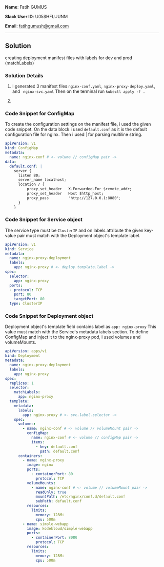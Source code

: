 **Name**: Fatih GUMUS

**Slack User ID**: U05SHFLUUNM

**Email**: fatihgumush@gmail.com

---

## Solution
creating deployment manifest files with labels for dev and prod (matchLabels)
### Solution Details

1. I generated 3 manifest files ```nginx-conf.yaml```, ```nginx-proxy-deploy.yaml```, and ``` nginx-svc.yaml```
Then on the terminal run ```kubectl apply -f .``` 

3. 

### Code Snippet for ConfigMap
To create the configuration settings on the manifest file, i used the given code snippet. On the data block i used ```default.conf``` as it is the default configuration file for nginx. Then i used | for parsing multiline string.
```yaml
apiVersion: v1
kind: ConfigMap
metadata:
  name: nginx-conf # <- volume // configMap pair ->
data:
  default.conf: |
    server {
      listen 80;
      server_name localhost;
      location / {
          proxy_set_header   X-Forwarded-For $remote_addr;
          proxy_set_header   Host $http_host;
          proxy_pass         "http://127.0.0.1:8080";
      }
    }
```
### Code Snippet for Service object
The service type must be ```ClusterIP``` and on labels attribute the given key-value pair must match with the Deployment object's template label.
```yaml
apiVersion: v1
kind: Service
metadata:
  name: nginx-proxy-deployment
  labels:
    app: nginx-proxy # <- deploy.template.label ->
spec:
  selector:
    app: nginx-proxy
  ports:
  - protocol: TCP
    port: 80
    targetPort: 80
  type: ClusterIP
```
### Code Snippet for Deployment object
Deployment object's template field contains label as ```app: nginx-proxy``` This value must match with the Service's metadata labels section.
To define ConfigMap and inject it to the nginx-proxy pod, i used volumes and volumeMounts.
```yaml
apiVersion: apps/v1
kind: Deployment
metadata:
  name: nginx-proxy-deployment
  labels:
    app: nginx-proxy
spec:
  replicas: 1
  selector:
    matchLabels:
      app: nginx-proxy
  template:
    metadata:
      labels:
        app: nginx-proxy # <- svc.label.selector ->
    spec:
      volumes:
        - name: nginx-conf # <- volume // volumeMount pair ->
          configMap:
            name: nginx-conf # <- volume // configMap pair ->
            items:
              - key: default.conf
                path: default.conf
      containers:
        - name: nginx-proxy
          image: nginx
          ports:
            - containerPort: 80
              protocol: TCP
          volumeMounts:
            - name: nginx-conf # <- volume // volumeMount pair ->
              readOnly: true
              mountPath: /etc/nginx/conf.d/default.conf
              subPath: default.conf
          resources:
            limits:
              memory: 128Mi
              cpu: 500m
        - name: simple-webapp
          image: kodekloud/simple-webapp
          ports:
            - containerPort: 8080
              protocol: TCP
          resources:
            limits:
              memory: 128Mi
              cpu: 500m
```